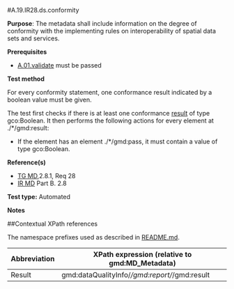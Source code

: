 #A.19.IR28.ds.conformity

**Purpose**: The metadata shall include information on the degree of conformity with the implementing
rules on interoperability of spatial data sets and services.

**Prerequisites**
* [A.01.validate](A.01.validate.md) must be passed

**Test method**

For every conformity statement, one conformance result indicated by a boolean value must be given.

The test first checks if there is at least one conformance [result](#result) of type gco:Boolean.
It then performs the following actions for every element at ./*/gmd:result:
*	If the element has an element ./*/gmd:pass, it must contain a value of type gco:Boolean.

**Reference(s)**	 

* [TG MD](./README.md#ref_TG_MD),2.8.1, Req 28
* [IR MD](README.md#ref_IR_MD) Part B. 2.8

**Test type:** Automated

**Notes**

##Contextual XPath references

The namespace prefixes used as described in [README.md](./README.md#namespaces).

Abbreviation                                   |  XPath expression (relative to gmd:MD_Metadata)
-----------------------------------------------| -------------------------------------------------------------------------
<a name="result"></a> Result   | gmd:dataQualityInfo/*/gmd:report/*/gmd:result
